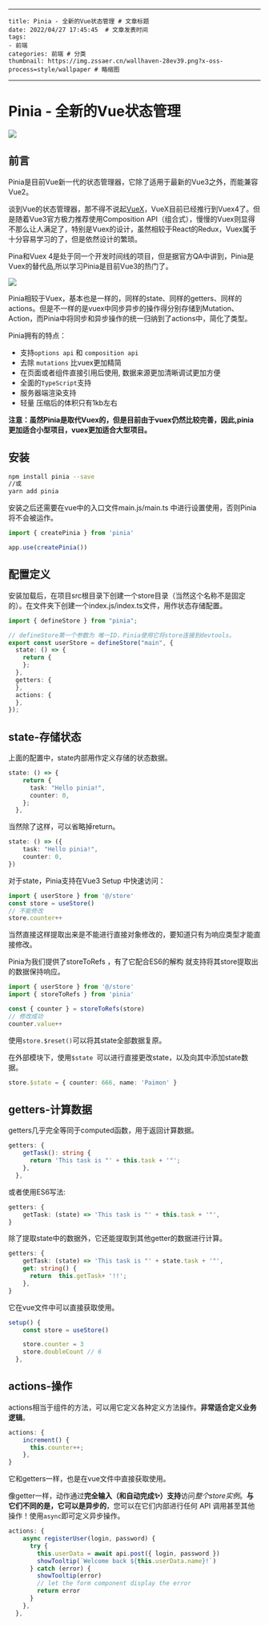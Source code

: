 
---
    title: Pinia - 全新的Vue状态管理 # 文章标题  
    date: 2022/04/27 17:45:45  # 文章发表时间
    tags:
    - 前端
    categories: 前端 # 分类
    thumbnail: https://img.zssaer.cn/wallhaven-28ev39.png?x-oss-process=style/wallpaper # 略缩图
---
# Pinia - 全新的Vue状态管理

![](https://img.zssaer.cn/68747470733a2f2f70696e69612e7675656a732e6f72672f6c6f676f2e737667.svg)

## 前言

Pinia是目前Vue新一代的状态管理器，它除了适用于最新的Vue3之外，而能兼容Vue2。

谈到Vue的状态管理器，那不得不说起[VueX](https://zssaer.cn/2021/09/23/Vuex4/)，VueX目前已经推行到Vuex4了。但是随着Vue3官方极力推荐使用Composition API（组合式），慢慢的Vuex则显得不那么让人满足了，特别是Vuex的设计，虽然相较于React的Redux，Vuex属于十分容易学习的了，但是依然设计的繁琐。

Pina和Vuex 4是处于同一个开发时间线的项目，但是据官方QA中讲到，Pinia是Vuex的替代品,所以学习Pinia是目前Vue3的热门了。

![](https://img.zssaer.cn/20220427163521.png)

Pinia相较于Vuex，基本也是一样的，同样的state、同样的getters、同样的actions。但是不一样的是vuex中同步异步的操作得分别存储到Mutation、Action，而Pinia中将同步和异步操作的统一归纳到了actions中，简化了类型。

Pinia拥有的特点：

- 支持`options api` 和 `composition api`
- 去除 `mutations` 比vuex更加精简
- 在页面或者组件直接引用后使用, 数据来源更加清晰调试更加方便
- 全面的`TypeScript`支持
- 服务器端渲染支持
- 轻量 压缩后的体积只有1kb左右

**注意：虽然Pinia是取代Vuex的，但是目前由于vuex仍然比较完善，因此,pinia更加适合小型项目，vuex更加适合大型项目。**

## 安装

```bash
npm install pinia --save
//或 
yarn add pinia
```

安装之后还需要在vue中的入口文件main.js/main.ts 中进行设置使用，否则Pinia将不会被运作。

```typescript
import { createPinia } from 'pinia'

app.use(createPinia())
```

## 配置定义

安装加载后，在项目src根目录下创建一个store目录（当然这个名称不是固定的）。在文件夹下创建一个index.js/index.ts文件，用作状态存储配置。

```typescript
import { defineStore } from "pinia";

// defineStore第一个参数为 唯一ID，Pinia使用它将store连接到devtools。
export const userStore = defineStore("main", {
  state: () => {
    return {
    };
  },
  getters: {
  },
  actions: {
  },
});
```

## state-存储状态

上面的配置中，state内部用作定义存储的状态数据。

```typescript
state: () => {
    return {
      task: "Hello pinia!",
      counter: 0,
    };
  },
```

当然除了这样，可以省略掉return。

```typescript
state: () => ({
    task: "Hello pinia!",
    counter: 0,
})
```



对于state，Pinia支持在Vue3 Setup 中快速访问：

```typescript
import { userStore } from '@/store'
const store = useStore()
// 不能修改
store.counter++
```

当然直接这样提取出来是不能进行直接对象修改的，要知道只有为响应类型才能直接修改。

Pinia为我们提供了storeToRefs ，有了它配合ES6的解构 就支持将其store提取出的数据保持响应。

```typescript
import { userStore } from '@/store'
import { storeToRefs } from 'pinia'

const { counter } = storeToRefs(store)
// 修改成功
counter.value++
```



使用`store.$reset()`可以将其state全部数据复原。

在外部模块下，使用`$state `可以进行直接更改state，以及向其中添加state数据。

```typescript
store.$state = { counter: 666, name: 'Paimon' }
```

## getters-计算数据

getters几乎完全等同于computed函数，用于返回计算数据。

```typescript
getters: {
    getTask(): string {
      return 'This task is "' + this.task + '"';
    },
  },
```

或者使用ES6写法:

```typescript
getters: {
	getTask: (state) => 'This task is "' + this.task + '"',
}
```

除了提取state中的数据外，它还能提取到其他getter的数据进行计算。

```typescript
getters: {
	getTask: (state) => 'This task is "' + state.task + '"',
    get: string() {
      return  this.getTask+ '!!';
    },
}
```

它在vue文件中可以直接获取使用。

```typescript
setup() {
    const store = useStore()

    store.counter = 3
    store.doubleCount // 6
  },
```

## actions-操作

actions相当于组件的方法，可以用它定义各种定义方法操作。**非常适合定义业务逻辑**。

```typescript
actions: {
    increment() {
      this.counter++;
    },
}
```

它和getters一样，也是在vue文件中直接获取使用。

像getter一样，动作通过**完全输入（和自动完成✨）支持**访问*整个store实例*。**与它们不同的是，它可以是异步的**，您可以在它们内部进行任何 API 调用甚至其他操作！使用`async`即可定义异步操作。

```typescript
actions: {
    async registerUser(login, password) {
      try {
        this.userData = await api.post({ login, password })
        showTooltip(`Welcome back ${this.userData.name}!`)
      } catch (error) {
        showTooltip(error)
        // let the form component display the error
        return error
      }
    },
  },
```





